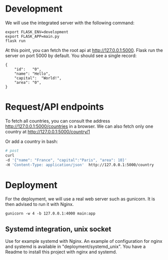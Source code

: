 # Development 
We will use the integrated server with the following command:
```
export FLASK_ENV=development
export FLASK_APP=main.py
flask run 
```
At this point, you can fetch the root api at http://127.0.0.1:5000. Flask run the server on port 5000 by default.
You should see a single record:

``` 
{
    "id":	"0",
    "name":	"Hello",
    "capital":	"World!",
    "area":	"0",
}
```

# Request/API endpoints

To fetch all countries, you can consult the address http://127.0.0.1:5000/countries in a browser. We can also fetch 
only one country at  http://127.0.0.1:5000/country/1


Or add a country in bash:
``` bash
# post
curl  
-d '{"name": "France", "capital":"Paris", "area": 10}' 
-H 'Content-Type: application/json'  http://127.0.0.1:5000/country
```

# Deployment 
For the deployment, we will use a real web server such as gunicorn. It is then advised
to run it with Nginx.
```
gunicorn -w 4 -b 127.0.0.1:4000 main:app
```

## Systemd integration, unix socket
Use for example systemd with Nginx. An example of configuration for nginx and systemd is available in 
"deployment/systemd_unix". You have a Readme to install this project with nginx and systemd.
